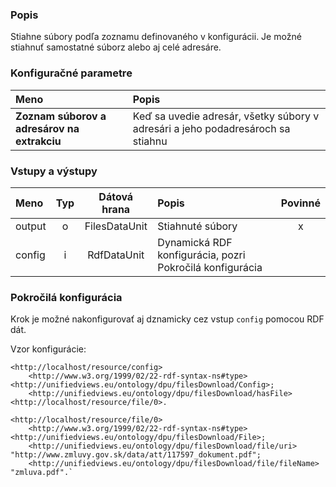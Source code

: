 ### Popis

Stiahne súbory podľa zoznamu definovaného v konfigurácii. Je možné stiahnuť samostatné súborz alebo aj celé adresáre.

### Konfiguračné parametre

| Meno | Popis |
|:----|:----|
|**Zoznam súborov a adresárov na extrakciu** | Keď sa uvedie adresár, všetky súbory v adresári a jeho podadresároch sa stiahnu |

### Vstupy a výstupy

|Meno |Typ | Dátová hrana | Popis | Povinné |
|:--------|:------:|:------:|:-------------|:---------------------:|
|output |o| FilesDataUnit | Stiahnuté súbory |x|
|config |i| RdfDataUnit | Dynamická RDF konfigurácia, pozri Pokročilá konfigurácia | |

### Pokročilá konfigurácia

Krok je možné nakonfigurovať aj dznamicky cez vstup `config` pomocou RDF dát.

Vzor konfigurácie:

```turtle
<http://localhost/resource/config> 
    <http://www.w3.org/1999/02/22-rdf-syntax-ns#type> <http://unifiedviews.eu/ontology/dpu/filesDownload/Config>;
    <http://unifiedviews.eu/ontology/dpu/filesDownload/hasFile> <http://localhost/resource/file/0>.
```

```turtle
<http://localhost/resource/file/0>
    <http://www.w3.org/1999/02/22-rdf-syntax-ns#type> <http://unifiedviews.eu/ontology/dpu/filesDownload/File>;
    <http://unifiedviews.eu/ontology/dpu/filesDownload/file/uri> "http://www.zmluvy.gov.sk/data/att/117597_dokument.pdf";
    <http://unifiedviews.eu/ontology/dpu/filesDownload/file/fileName> "zmluva.pdf".`
```
